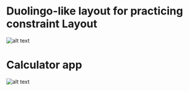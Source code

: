 # Duolingo-like layout for practicing constraint Layout

![alt text](https://github.com/eqrakhattak/duolingo-like/blob/main/ConstSreenshot.jpg?raw=true)

# Calculator app

![alt text](https://github.com/[username]/[reponame]/blob/[branch]/image.jpg?raw=true)
